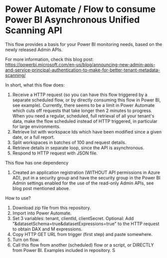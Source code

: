# Power Automate / Flow to consume Power BI Asynchronous Unified Scanning API
This flow provides a basis for your Power BI monitoring needs, based on the newly released Admin APIs.

For more information, check this blog post:
https://powerbi.microsoft.com/en-us/blog/announcing-new-admin-apis-and-service-principal-authentication-to-make-for-better-tenant-metadata-scanning/

In short, what this flow does:

1) Receive a HTTP request (so you can have this flow triggered by a separate scheduled flow, or by directly consuming this flow in Power BI, see example). Currently, there seems to be a limit in Power Automate which cuts off requests that take longer then 2 minutes to progress. When you need a regular, scheduled, full retrieval of all your tenant's data, make the flow scheduled instead of HTTP triggered, in particular for large environments.
2) Retrieve list with workspace Ids which have been modified since a given date, or a full report.
3) Split workspaces in batches of 100 and request details. 
4) Retrieve details in separate loop, since the API is asynchronous.
5) Respond to HTTP request with JSON file.

This flow has one dependency
1) Created an application registration (WITHOUT API permissions in Azure AD), put in a security group and have the security group in the Power BI Admin settings enabled for the use of the read-only Admin APIs, see blog post mentioned above.

How to use?
1) Download zip file from this repository.
2) Import into Power Automate.
3) Set 3 variables: tenant, clientId, clientSecret. Optional: Add "&datasetSchema=true&datasetExpressions=true" to the HTTP request to obtain DAX and M expressions.
4) Copy HTTP GET URL from trigger (first step) and paste somewhere.
5) Turn on flow.
6) Call this flow from another (scheduled) flow or a script, or DIRECTLY from Power BI. Examples included in repository.
S

